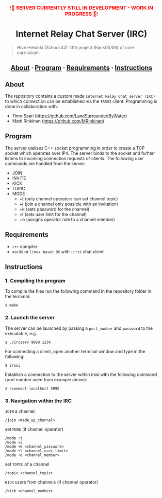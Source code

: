 
<h3 align="center" style="color:red;">!🤖 SERVER CURRENTLY STILL IN DEVELOPMENT - WORK IN PROGRESS 🤖!</h3>

<h1 align="center">Internet Relay Chat Server (IRC)</h1>

> Hive Helsinki (School 42) 13th project (Rank05/06) of core curriculum.

<h2 align="center">
	<a href="#about">About</a>
	<span> · </span>
	<a href="#program">Program</a>
	<span> · </span>
	<a href="#requirements">Requirements</a>
	<span> · </span>
	<a href="#instructions">Instructions</a>
</h2>

## About
The repository contains a custom made `Internet Relay Chat server (IRC)` to which connection can be established via the `IRSSI` client. Programming is done in collaboration with:  
- Timo Saari (https://github.com/LandSurroundedByWater)  
- Matti Rinkinen (https://github.com/MRinkinen)

## Program
The server utelises C++ socket programming in order to create a TCP socket which operates over IP4. The server binds to the socket and furhter listens to incoming connection requests of clients. 
The following user commands are handled from the server:
 - JOIN
 - INVITE
 - KICK
 - TOPIC
 - MODE
   - +t (only channel operators can set channel topic)
   - +i (join a channel only possible with an invitation)
   - +k (sets password for the channel)
   - +l (sets user limit for the channel)
   - +o (assigns operator role to a channel member)

## Requirements
- `c++` compiler
- `macOS` or `linux based OS` with `irrsi` chat client

## Instructions

### 1. Compiling the program

To compile the files run the following command in the repository folder in the terminal:

```
$ make 
```

### 2. Launch the server

The server can be launched by passing a `port_number` and `password` to the executable, e.g.
```
$ ./ircserv 9090 1234
```
For connecting a client, open another terminal window and type in the following:
```
$ irssi
```
Establish a connection to the server within irssi with the following command (port number used from example above):
```
$ /connect localhost 9090
```

### 3. Navigation within the IRC
`JOIN` a channel:
```
/join <made_up_channel>
```
set `MODE` (if channel operator)
```
/mode +t
/mode +i
/mode +k <channel_password>
/mode +l <channel_user_limit>
/mode +o <channel_member>
```
set `TOPIC` of a channel
```
/topic <channel_topic>
```

`KICK` users from channels (if channel operator)
```
/kick <channel_member>
```
